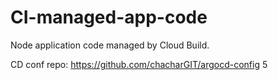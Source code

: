 # CI-managed-app-code
Node application code managed by Cloud Build.

CD conf repo: https://github.com/chacharGIT/argocd-config
5
